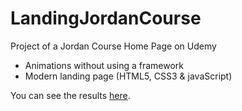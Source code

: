 # LandingJordanCourse

Project of a Jordan Course Home Page on Udemy

* Animations without using a framework
* Modern landing page (HTML5, CSS3 & javaScript)

You can see the results <a href="#" target="_blank">here</a>.
